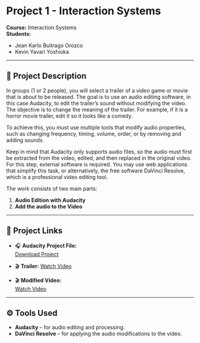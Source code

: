 # Project 1 - Interaction Systems  

**Course:** Interaction Systems  
**Students:**  
- Jean Karlo Buitrago Orozco  
- Kevin Yavari Yoshioka  

---

## 📌 Project Description  

In groups (1 or 2 people), you will select a trailer of a video game or movie that is about to be released.
The goal is to use an audio editing software, in this case Audacity, to edit the trailer’s sound without modifying the video. The objective is to change the meaning of the trailer. For example, if it is a horror movie trailer, edit it so it looks like a comedy.

To achieve this, you must use multiple tools that modify audio properties, such as changing frequency, timing, volume, order, or by removing and adding sounds.

Keep in mind that Audacity only supports audio files, so the audio must first be extracted from the video, edited, and then replaced in the original video. For this step, external software is required. You may use web applications that simplify this task, or alternatively, the free software DaVinci Resolve, which is a professional video editing tool.  

The work consists of two main parts:  
1. **Audio Edition with Audacity**  
2. **Add the audio to the Video**  

---

## 🔗 Project Links  

- 🎧 **Audacity Project File:**  
  [Download Project](https://javerianacaliedu-my.sharepoint.com/:u:/g/personal/jkbuitragoo_javerianacali_edu_co/ERYnt4dCJVNJgBYu7OIgNDABeNDhfhCOZKPmYZM2-ZY-kw?e=ZaLwji)  

- 🎬 **Trailer:**
  [Watch Video](https://www.youtube.com/watch?v=5L8intrDcM0)

- 🎬 **Modified Video:**  
  [Watch Video](https://javerianacaliedu-my.sharepoint.com/:v:/g/personal/kevinyavari123_javerianacali_edu_co/Ecv3JKw11rhPuFgHl4s-73cBwBsVtywkyV0nlfMpHM7Pug?nav=eyJyZWZlcnJhbEluZm8iOnsicmVmZXJyYWxBcHAiOiJPbmVEcml2ZUZvckJ1c2luZXNzIiwicmVmZXJyYWxBcHBQbGF0Zm9ybSI6IldlYiIsInJlZmVycmFsTW9kZSI6InZpZXciLCJyZWZlcnJhbFZpZXciOiJNeUZpbGVzTGlua0NvcHkifX0&e=o0C6XB)  

---

## ⚙️ Tools Used  

- **Audacity** – for audio editing and processing.  
- **DaVinci Resolve** – for applying the audio modifications to the video.
